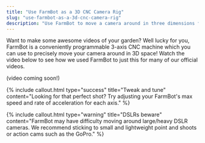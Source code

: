 ```yaml
---
title: "Use FarmBot as a 3D CNC Camera Rig"
slug: "use-farmbot-as-a-3d-cnc-camera-rig"
description: "Use FarmBot to move a camera around in three dimensions for fun videography!"
---
```


Want to make some awesome videos of your garden? Well lucky for you, FarmBot is a conveniently programmable 3-axis CNC machine which you can use to precisely move your camera around in 3D space! Watch the video below to see how we used FarmBot to just this for many of our official videos.

(video coming soon!)

{%
include callout.html
type="success"
title="Tweak and tune"
content="Looking for that perfect shot? Try adjusting your FarmBot's max speed and rate of acceleration for each axis."
%}



{%
include callout.html
type="warning"
title="DSLRs beware"
content="FarmBot may have difficulty moving around large/heavy DSLR cameras. We recommend sticking to small and lightweight point and shoots or action cams such as the GoPro."
%}

